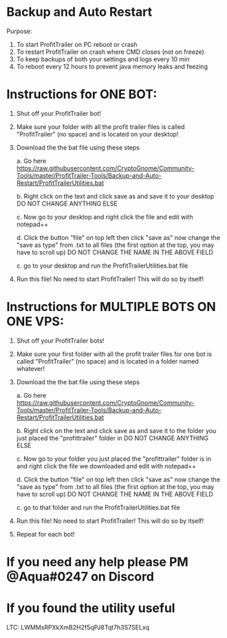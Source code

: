 # Backup and Auto Restart
Purpose:
1. To start ProfitTrailer on PC reboot or crash
2. To restart ProfitTrailer on crash where CMD closes (not on freeze)
3. To keep backups of both your settings and logs every 10 min
4. To reboot every 12 hours to prevent java memory leaks and feezing
 
# Instructions for ONE BOT:
1. Shut off your ProfitTrailer bot!
2. Make sure your folder with all the profit trailer files is called "ProfitTrailer" (no space) and is located on your desktop!
3. Download the the bat file using these steps

   a. Go here https://raw.githubusercontent.com/CryptoGnome/Community-Tools/master/ProfitTrailer-Tools/Backup-and-Auto-Restart/ProfitTrailerUtilities.bat
   
   b. Right click on the text and click save as and save it to your desktop DO NOT CHANGE ANYTHING ELSE
   
   c. Now go to your desktop and right click the file and edit with notepad++
   
   d. Click the button "file" on top left then click "save as" now change the "save as type" from .txt to all files (the first option at the top, you may have to scroll up) DO NOT CHANGE THE NAME IN THE ABOVE FIELD
   
   c. go to your desktop and run the ProfitTrailerUtilities.bat file
   
5. Run this file! No need to start ProfitTrailer! This will do so by itself!

# Instructions for MULTIPLE BOTS ON ONE VPS:
1. Shut off your ProfitTrailer bots!
2. Make sure your first folder with all the profit trailer files for one bot is called "ProfitTrailer" (no space) and is located in a folder named whatever!
3. Download the the bat file using these steps

   a. Go here https://raw.githubusercontent.com/CryptoGnome/Community-Tools/master/ProfitTrailer-Tools/Backup-and-Auto-Restart/ProfitTrailerUtilities.bat
   
   b. Right click on the text and click save as and save it to the folder you just placed the "profittrailer" folder in DO NOT CHANGE ANYTHING ELSE
   
   c. Now go to your folder you just placed the "profittrailer" folder is in and right click the file we downloaded and edit with notepad++
   
   d. Click the button "file" on top left then click "save as" now change the "save as type" from .txt to all files (the first option at the top, you may have to scroll up) DO NOT CHANGE THE NAME IN THE ABOVE FIELD
   
   c. go to that folder and run the ProfitTrailerUtilities.bat file
   
5. Run this file! No need to start ProfitTrailer! This will do so by itself!

6. Repeat for each bot!

# If you need any help please PM @Aqua#0247 on Discord

# If you found the utility useful

LTC: LWMMsRPXkXmB2H2f5qPJ8Tqt7h3S7SELxq
